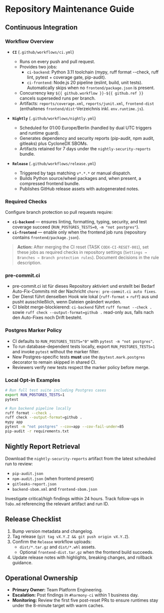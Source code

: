 # Repository Maintenance Guide

## Continuous Integration

### Workflow Overview
- **`CI`** (`.github/workflows/ci.yml`)
  - Runs on every push and pull request.
  - Provides two jobs:
    - `ci-backend`: Python 3.11 toolchain (mypy, ruff format --check, ruff lint, pytest + coverage gate, pip-audit).
    - `ci-frontend`: Node.js 20 pipeline (eslint, build, unit tests). Automatically skips when no `frontend/package.json` is present.
  - Concurrency key `${{ github.workflow }}-${{ github.ref }}` cancels superseded runs per branch.
  - Artifacts: `reports/coverage.xml`, `reports/junit.xml`, `frontend-dist` (enthaltenes `frontend/dist`-Verzeichnis inkl. `env.runtime.js`).

- **`Nightly`** (`.github/workflows/nightly.yml`)
  - Scheduled for 01:00 Europe/Berlin (handled by dual UTC triggers and runtime guard).
  - Generates dependency and security reports (pip-audit, npm audit, gitleaks) plus CycloneDX SBOMs.
  - Artifacts retained for 7 days under the `nightly-security-reports` bundle.

- **`Release`** (`.github/workflows/release.yml`)
  - Triggered by tags matching `v*.*.*` or manual dispatch.
  - Builds Python source/wheel packages and, when present, a compressed frontend bundle.
  - Publishes GitHub release assets with autogenerated notes.

### Required Checks
Configure branch protection so pull requests require:
- **`ci-backend`** — ensures linting, formatting, typing, security, and test coverage succeed (`RUN_POSTGRES_TESTS=0`, `-m "not postgres"`).
- **`ci-frontend`** — enable only when the frontend job runs (repository contains `frontend/package.json`).

> **Action:** After merging the CI reset (TASK `CODX-CI-RESET-001`), set these jobs as required checks in repository settings (`Settings → Branches → Branch protection rules`). Document decisions in the rule description.

### pre-commit.ci
- pre-commit.ci ist für dieses Repository aktiviert und erstellt bei Bedarf Auto-Fix-Commits mit der Nachricht `chore: pre-commit.ci auto fixes`.
- Der Dienst führt denselben Hook wie lokal (`ruff-format` + `ruff`) aus und pusht ausschließlich, wenn Dateien geändert wurden.
- CI bleibt merge-blockierend: `ci-backend` führt `ruff format --check .` sowie `ruff check --output-format=github .` read-only aus, falls nach den Auto-Fixes noch Drift besteht.

### Postgres Marker Policy
- CI defaults to `RUN_POSTGRES_TESTS="0"` with `pytest -m "not postgres"`.
- To run database-dependent tests locally, export `RUN_POSTGRES_TESTS=1` and invoke `pytest` without the marker filter.
- New Postgres-specific tests **must** use the `@pytest.mark.postgres` decorator to remain skipped in shared CI.
- Reviewers verify new tests respect the marker policy before merge.

### Local Opt-in Examples
```bash
# Run full test suite including Postgres cases
export RUN_POSTGRES_TESTS=1
pytest

# Run backend pipeline locally
ruff format --check .
ruff check --output-format=github .
mypy app
pytest -m "not postgres" --cov=app --cov-fail-under=85
pip-audit -r requirements.txt
```

## Nightly Report Retrieval
Download the `nightly-security-reports` artifact from the latest scheduled run to review:
- `pip-audit.json`
- `npm-audit.json` (when frontend present)
- `gitleaks-report.json`
- `backend-sbom.xml` and `frontend-sbom.json`

Investigate critical/high findings within 24 hours. Track follow-ups in `ToDo.md` referencing the relevant artifact and run ID.

## Release Checklist
1. Bump version metadata and changelog.
2. Tag release (`git tag vX.Y.Z && git push origin vX.Y.Z`).
3. Confirm the `Release` workflow uploads:
   - `dist/*.tar.gz` and `dist/*.whl` assets.
   - Optional `frontend-dist.tar.gz` when the frontend build succeeds.
4. Update release notes with highlights, breaking changes, and rollback guidance.

## Operational Ownership
- **Primary Owner:** Team Platform Engineering.
- **Escalation:** Post findings in `#harmony-ci` within 1 business day.
- **Monitoring:** Review the first five post-reset PRs to ensure runtimes stay under the 8-minute target with warm caches.
